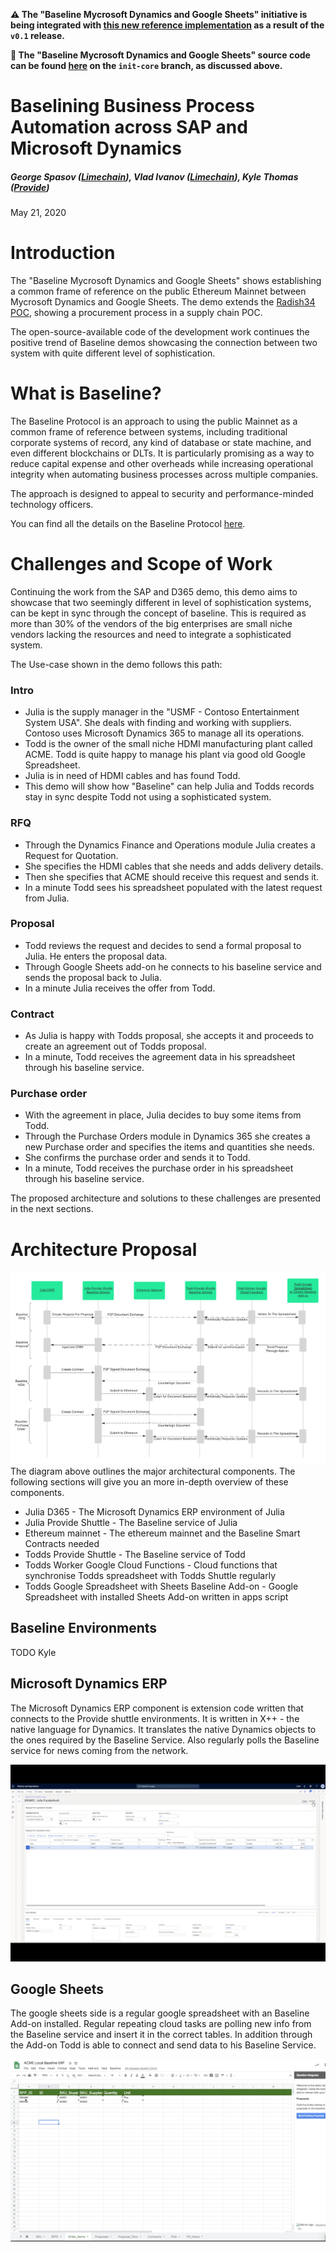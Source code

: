 **⚠️ The "Baseline Mycrosoft Dynamics and Google Sheets" initiative is being integrated with [this new reference implementation](https://github.com/ethereum-oasis/baseline/tree/master/examples/shuttle-app) as a result of the `v0.1` release.**

**🚀 The "Baseline Mycrosoft Dynamics and Google Sheets" source code can be found [here](https://github.com/ethereum-oasis/baseline/tree/init-core/examples/google-sheets-connector) on the `init-core` branch, as discussed above.**

# Baselining Business Process Automation across SAP and Microsoft Dynamics

##### George Spasov ([Limechain](https://limechain.tech)), Vlad Ivanov ([Limechain](https://limechain.tech)), Kyle Thomas ([Provide](https://provide.services))

May 21, 2020

# Introduction

The "Baseline Mycrosoft Dynamics and Google Sheets" shows establishing a common frame of reference on the public Ethereum Mainnet between Mycrosoft Dynamics and Google Sheets. The demo extends the [Radish34 POC](https://docs.baseline-protocol.org/bri/radish34/radish34-explained), showing a procurement process in a supply chain POC.

The open-source-available code of the development work continues the positive trend of Baseline demos showcasing the connection between two system with quite different level of sophistication.

# What is Baseline?

The Baseline Protocol is an approach to using the public Mainnet as a common frame of reference between systems, including traditional corporate systems of record, any kind of database or state machine, and even different blockchains or DLTs. It is particularly promising as a way to reduce capital expense and other overheads while increasing operational integrity when automating business processes across multiple companies.

The approach is designed to appeal to security and performance-minded technology officers.

You can find all the details on the Baseline Protocol [here](https://docs.baseline-protocol.org/baseline-protocol/protocol).

# Challenges and Scope of Work

Continuing the work from the SAP and D365 demo, this demo aims to showcase that two seemingly different in level of sophistication systems, can be kept in sync through the concept of baseline. This is required as more than 30% of the vendors of the big enterprises are small niche vendors lacking the resources and need to integrate a sophisticated system.

The Use-case shown in the demo follows this path:

### Intro
- Julia is the supply manager in the "USMF - Contoso Entertainment System USA". She deals with finding and working with suppliers. Contoso uses Microsoft Dynamics 365 to manage all its operations.
- Todd is the owner of the small niche HDMI manufacturing plant called ACME. Todd is quite happy to manage his plant via good old Google Spreadsheet.
- Julia is in need of HDMI cables and has found Todd.
- This demo will show how "Baseline" can help Julia and Todds records stay in sync despite Todd not using a sophisticated system.

### RFQ

- Through the Dynamics Finance and Operations module Julia creates a Request for Quotation.
- She specifies the HDMI cables that she needs and adds delivery details.
- Then she specifies that ACME should receive this request and sends it.
- In a minute Todd sees his spreadsheet populated with the latest request from Julia.

### Proposal

- Todd reviews the request and decides to send a formal proposal to Julia. He enters the proposal data.
- Through Google Sheets add-on he connects to his baseline service and sends the proposal back to Julia.
- In a minute Julia receives the offer from Todd.

### Contract

- As Julia is happy with Todds proposal, she accepts it and proceeds to create an agreement out of Todds proposal.
- In a minute, Todd receives the agreement data in his spreadsheet through his baseline service.

### Purchase order

- With the agreement in place, Julia decides to buy some items from Todd.
- Through the Purchase Orders module in Dynamics 365 she creates a new Purchase order and specifies the items and quantities she needs.
- She confirms the purchase order and sends it to Todd.
- In a minute, Todd receives the purchase order in his spreadsheet through his baseline service.

The proposed architecture and solutions to these challenges are presented in the next sections.

# Architecture Proposal
![Sequence Diagram](images/sequence-diagram.png)
The diagram above outlines the major architectural components. The following sections will give you an more in-depth overview of these components.

- Julia D365 - The Microsoft Dynamics ERP environment of Julia
- Julia Provide Shuttle - The Baseline service of Julia
- Ethereum mainnet - The ethereum mainnet and the Baseline Smart Contracts needed
- Todds Provide Shuttle - The Baseline service of Todd
- Todds Worker Google Cloud Functions - Cloud functions that synchronise Todds spreadsheet with Todds Shuttle regularly
- Todds Google Spreadsheet with Sheets Baseline Add-on - Google Spreadsheet with installed Sheets Add-on written in apps script

## Baseline Environments
TODO Kyle

## Microsoft Dynamics ERP
The Microsoft Dynamics ERP component is extension code written that connects to the Provide shuttle environments. It is written in X++ - the native language for Dynamics. It translates the native Dynamics objects to the ones required by the Baseline Service. Also regularly polls the Baseline service for news coming from the network.

![Microsoft Dynamics](images/dynamics.png)

## Google Sheets
The google sheets side is a regular google spreadsheet with an Baseline Add-on installed. Regular repeating cloud tasks are polling new info from the Baseline service and insert it in the correct tables. In addition through the Add-on Todd is able to connect and send data to his Baseline Service.

![Google Sheets](images/sheets.png)
